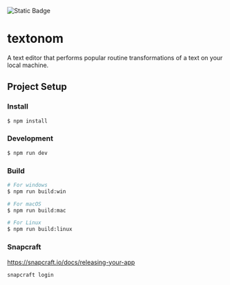 ![Static Badge](https://img.shields.io/badge/vibe_coded-8A2BE2?style=for-the-badge&logo=musicbrainz&logoColor=white)

# textonom

A text editor that performs popular routine transformations of a text on your local machine.

## Project Setup

### Install

```bash
$ npm install
```

### Development

```bash
$ npm run dev
```

### Build

```bash
# For windows
$ npm run build:win

# For macOS
$ npm run build:mac

# For Linux
$ npm run build:linux
```

### Snapcraft

https://snapcraft.io/docs/releasing-your-app
```shell
snapcraft login
```
